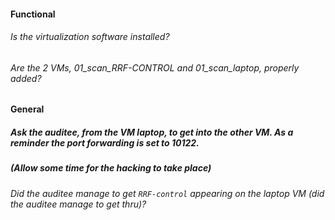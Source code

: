 #### Functional

###### Is the virtualization software installed?

###### Are the 2 VMs, 01_scan_RRF-CONTROL and 01_scan_laptop, properly added?

#### General

##### Ask the auditee, from the VM laptop, to get into the other VM. As a reminder the port forwarding is set to 10122.

##### (Allow some time for the hacking to take place)

###### Did the auditee manage to get `RRF-control` appearing on the laptop VM (did the auditee manage to get thru)?
